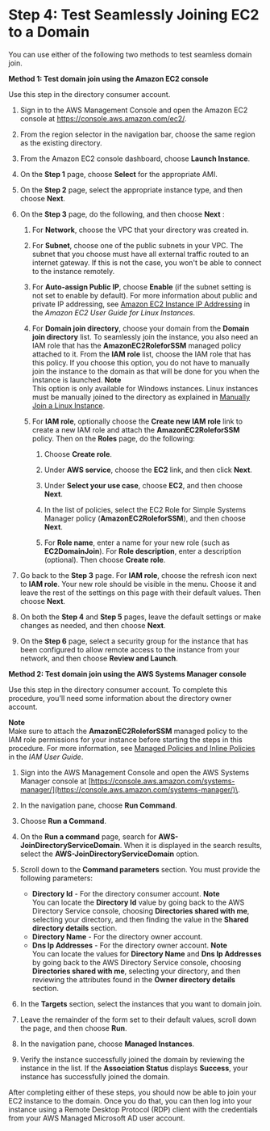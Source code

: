 # Step 4: Test Seamlessly Joining EC2 to a Domain<a name="step4_test_ec2_access"></a>

You can use either of the following two methods to test seamless domain join\. 

**Method 1: Test domain join using the Amazon EC2 console**

Use this step in the directory consumer account\. 

1. Sign in to the AWS Management Console and open the Amazon EC2 console at [https://console\.aws\.amazon\.com/ec2/](https://console.aws.amazon.com/ec2/)\.

1. From the region selector in the navigation bar, choose the same region as the existing directory\.

1. From the Amazon EC2 console dashboard, choose **Launch Instance**\.

1. On the **Step 1** page, choose **Select** for the appropriate AMI\.

1. On the **Step 2** page, select the appropriate instance type, and then choose **Next**\.

1. On the **Step 3** page, do the following, and then choose **Next** :

   1. For **Network**, choose the VPC that your directory was created in\.

   1. For **Subnet**, choose one of the public subnets in your VPC\. The subnet that you choose must have all external traffic routed to an internet gateway\. If this is not the case, you won't be able to connect to the instance remotely\.

   1. For **Auto\-assign Public IP**, choose **Enable** \(if the subnet setting is not set to enable by default\)\. For more information about public and private IP addressing, see [Amazon EC2 Instance IP Addressing](https://docs.aws.amazon.com/AWSEC2/latest/UserGuide/using-instance-addressing.html) in the *Amazon EC2 User Guide for Linux Instances*\.

   1. For **Domain join directory**, choose your domain from the **Domain join directory** list\. To seamlessly join the instance, you also need an IAM role that has the **AmazonEC2RoleforSSM** managed policy attached to it\. From the **IAM role** list, choose the IAM role that has this policy\. If you choose this option, you do not have to manually join the instance to the domain as that will be done for you when the instance is launched\.
**Note**  
This option is only available for Windows instances\. Linux instances must be manually joined to the directory as explained in [Manually Join a Linux Instance](join_linux_instance.md)\.

   1. For **IAM role**, optionally choose the **Create new IAM role** link to create a new IAM role and attach the **AmazonEC2RoleforSSM** policy\. Then on the **Roles** page, do the following:

      1. Choose **Create role**\.

      1. Under **AWS service**, choose the **EC2** link, and then click **Next**\.

      1. Under **Select your use case**, choose **EC2**, and then choose **Next**\.

      1. In the list of policies, select the EC2 Role for Simple Systems Manager policy \(**AmazonEC2RoleforSSM**\), and then choose **Next**\.

      1. For **Role name**, enter a name for your new role \(such as **EC2DomainJoin**\)\. For **Role description**, enter a description \(optional\)\. Then choose **Create role**\.

1. Go back to the **Step 3** page\. For **IAM role**, choose the refresh icon next to **IAM role**\. Your new role should be visible in the menu\. Choose it and leave the rest of the settings on this page with their default values\. Then choose **Next**\.

1. On both the **Step 4** and **Step 5** pages, leave the default settings or make changes as needed, and then choose **Next**\.

1. On the **Step 6** page, select a security group for the instance that has been configured to allow remote access to the instance from your network, and then choose **Review and Launch**\.

**Method 2: Test domain join using the AWS Systems Manager console**

Use this step in the directory consumer account\. To complete this procedure, you'll need some information about the directory owner account\.

**Note**  
Make sure to attach the **AmazonEC2RoleforSSM** managed policy to the IAM role permissions for your instance before starting the steps in this procedure\. For more information, see [Managed Policies and Inline Policies](https://docs.aws.amazon.com/IAM/latest/UserGuide/access_policies_managed-vs-inline.html#aws-managed-policies) in the *IAM User Guide*\.

1. Sign into the AWS Management Console and open the AWS Systems Manager console at [https://console.aws.amazon.com/systems-manager/](https://console.aws.amazon.com/systems-manager/)\.

1. In the navigation pane, choose **Run Command**\.

1. Choose **Run a Command**\.

1. On the **Run a command** page, search for **AWS\-JoinDirectoryServiceDomain**\. When it is displayed in the search results, select the **AWS\-JoinDirectoryServiceDomain** option\.

1. Scroll down to the **Command parameters** section\. You must provide the following parameters:
   + **Directory Id** \- For the directory consumer account\.
**Note**  
You can locate the **Directory Id** value by going back to the AWS Directory Service console, choosing **Directories shared with me**, selecting your directory, and then finding the value in the **Shared directory details** section\. 
   + **Directory Name** \- For the directory owner account\.
   + **Dns Ip Addresses** \- For the directory owner account\.
**Note**  
You can locate the values for **Directory Name** and **Dns Ip Addresses** by going back to the AWS Directory Service console, choosing **Directories shared with me**, selecting your directory, and then reviewing the attributes found in the **Owner directory details** section\. 

1. In the **Targets** section, select the instances that you want to domain join\.

1. Leave the remainder of the form set to their default values, scroll down the page, and then choose **Run**\.

1. In the navigation pane, choose **Managed Instances**\.

1. Verify the instance successfully joined the domain by reviewing the instance in the list\. If the **Association Status** displays **Success**, your instance has successfully joined the domain\.

After completing either of these steps, you should now be able to join your EC2 instance to the domain\. Once you do that, you can then log into your instance using a Remote Desktop Protocol \(RDP\) client with the credentials from your AWS Managed Microsoft AD user account\.